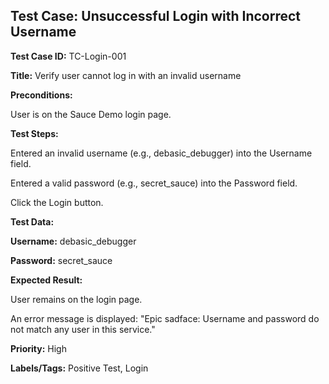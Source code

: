## Test Case: Unsuccessful Login with Incorrect Username
**Test Case ID:** TC-Login-001

**Title:** Verify user cannot log in with an invalid username

**Preconditions:**

User is on the Sauce Demo login page.

**Test Steps:**

Entered an invalid username (e.g., debasic_debugger) into the Username field.

Entered a valid password (e.g., secret_sauce) into the Password field.

Click the Login button.

**Test Data:**

**Username:** debasic_debugger

**Password:** secret_sauce

**Expected Result:**

User remains on the login page.

An error message is displayed: "Epic sadface: Username and password do not match any user in this service."

**Priority:**
High

**Labels/Tags:**
Positive Test, Login
